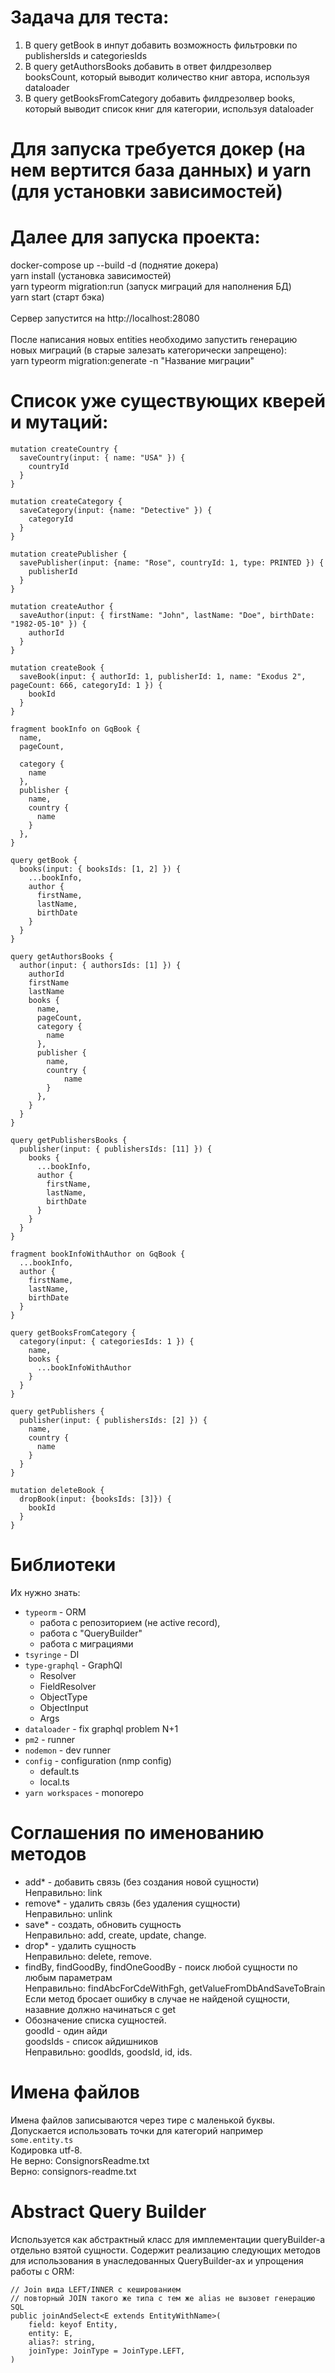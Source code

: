 # Задача для теста:

1. В query getBook в инпут добавить возможность фильтровки по publishersIds и categoriesIds
2. В query getAuthorsBooks добавить в ответ филдрезолвер booksCount, который выводит количество книг автора, используя dataloader
3. В query getBooksFromCategory добавить филдрезолвер books, который выводит список книг для категории, используя dataloader

# Для запуска требуется докер (на нем вертится база данных) и yarn (для установки зависимостей)

# Далее для запуска проекта:

docker-compose up --build -d (поднятие докера)\
yarn install (установка зависимостей)\
yarn typeorm migration:run (запуск миграций для наполнения БД)\
yarn start (старт бэка)\
\
Сервер запустится на http://localhost:28080\
\
После написания новых entities необходимо запустить генерацию новых миграций (в старые залезать категорически запрещено):\
yarn typeorm migration:generate -n "Название миграции"

# Список уже существующих кверей и мутаций:

```
mutation createCountry {
  saveCountry(input: { name: "USA" }) {
    countryId
  }
}
```

```
mutation createCategory {
  saveCategory(input: {name: "Detective" }) {
    categoryId
  }
}
```

```
mutation createPublisher {
  savePublisher(input: {name: "Rose", countryId: 1, type: PRINTED }) {
    publisherId
  }
}
```

```
mutation createAuthor {
  saveAuthor(input: { firstName: "John", lastName: "Doe", birthDate: "1982-05-10" }) {
    authorId
  }
}
```

```
mutation createBook {
  saveBook(input: { authorId: 1, publisherId: 1, name: "Exodus 2", pageCount: 666, categoryId: 1 }) {
    bookId
  }
}
```

```
fragment bookInfo on GqBook {
  name,
  pageCount,

  category {
    name
  },
  publisher {
    name,
    country {
      name
    }
  },
}

query getBook {
  books(input: { booksIds: [1, 2] }) {
    ...bookInfo,
    author {
      firstName,
      lastName,
      birthDate
    }
  }
}
```

```
query getAuthorsBooks {
  author(input: { authorsIds: [1] }) {
    authorId
    firstName
    lastName
    books {
      name,
      pageCount,
      category {
        name
      },
      publisher {
        name,
        country {
            name
        }
      },
    }
  }
}
```

```
query getPublishersBooks {
  publisher(input: { publishersIds: [11] }) {
    books {
      ...bookInfo,
      author {
        firstName,
        lastName,
        birthDate
      }
    }
  }
}
```

```
fragment bookInfoWithAuthor on GqBook {
  ...bookInfo,
  author {
    firstName,
    lastName,
    birthDate
  }
}

query getBooksFromCategory {
  category(input: { categoriesIds: 1 }) {
    name,
    books {
      ...bookInfoWithAuthor
    }
  }
}
```

```
query getPublishers {
  publisher(input: { publishersIds: [2] }) {
    name,
    country {
      name
    }
  }
}
```

```
mutation deleteBook {
  dropBook(input: {booksIds: [3]}) {
    bookId
  }
}
```

# Библиотеки

Их нужно знать:

- `typeorm` - ORM
  - работа с репозиторием (не active record),
  - работа с "QueryBuilder"
  - работа с миграциями
- `tsyringe` - DI
- `type-graphql` - GraphQl
  - Resolver
  - FieldResolver
  - ObjectType
  - ObjectInput
  - Args
- `dataloader` - fix graphql problem N+1
- `pm2` - runner
- `nodemon` - dev runner
- `config` - configuration (nmp config)
  - default.ts
  - local.ts
- `yarn workspaces` - monorepo

# Соглашения по именованию методов

- add\* - добавить связь (без создания новой сущности)\
  Неправильно: link
- remove\* - удалить связь (без удаления сущности)\
  Неправильно: unlink
- save\* - создать, обновить сущность\
  Неправильно: add, create, update, change.
- drop\* - удалить сущность\
  Неправильно: delete, remove.
- findBy, findGoodBy, findOneGoodBy - поиск любой сущности по любым параметрам\
  Неправильно: findAbcForCdeWithFgh, getValueFromDbAndSaveToBrain
  Если метод бросает ошибку в случае не найденой сущности, назавние должно начинаться с get
- Обозначение списка сущностей.\
  goodId - один айди\
  goodsIds - список айдишников\
  Неправильно: goodIds, goodsId, id, ids.

# Имена файлов

Имена файлов записываются через тире с маленькой буквы. Допускается использовать точки для категорий например `some.entity.ts` \
Кодировка utf-8. \
Не верно: ConsignorsReadme.txt \
Верно: consignors-readme.txt

# Abstract Query Builder

Используется как абстрактный класс для имплементации queryBuilder-a отдельно взятой сущности. Содержит реализацию следующих методов для использования в унаследованных QueryBuilder-ах и упрощения работы с ORM:

```
// Join вида LEFT/INNER с кешированием
// повторный JOIN такого же типа с тем же alias не вызовет генерацию SQL
public joinAndSelect<E extends EntityWithName>(
    field: keyof Entity,
    entity: E,
    alias?: string,
    joinType: JoinType = JoinType.LEFT,
)
```
